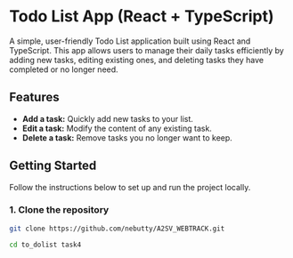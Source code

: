 # Todo List App (React + TypeScript)

A simple, user-friendly Todo List application built using React and TypeScript. This app allows users to manage their daily tasks efficiently by adding new tasks, editing existing ones, and deleting tasks they have completed or no longer need.

## Features
- **Add a task:** Quickly add new tasks to your list.
- **Edit a task:** Modify the content of any existing task.
- **Delete a task:** Remove tasks you no longer want to keep.


## Getting Started

Follow the instructions below to set up and run the project locally.

### 1. Clone the repository

```bash
git clone https://github.com/nebutty/A2SV_WEBTRACK.git

cd to_dolist task4